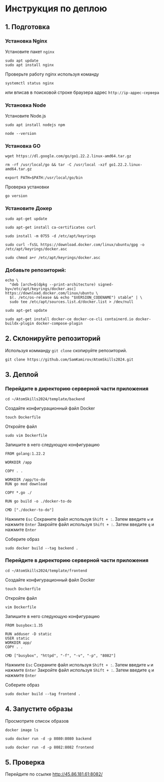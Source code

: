 # Инструкция по деплою

## 1. Подготовка

### Установка Nginx
Установите пакет `nginx`

```
sudo apt update
sudo apt install nginx
```

Проверьте работу nginx используя команду

```
systemctl status nginx
```

или вписав в поисковой строке браузера адрес `http://ip-адрес-сервера`

### Установка Node

Установите Node.js

```
sudo apt install nodejs npm

node --version
```

### Установка GO

```
wget https://dl.google.com/go/go1.22.2.linux-amd64.tar.gz
```

```
rm -rf /usr/local/go && tar -C /usr/local -xzf go1.22.2.linux-amd64.tar.gz
```

```
export PATH=$PATH:/usr/local/go/bin
```

Проверка установки

```
go version
```


### Установите Докер

```
sudo apt-get update
```

```
sudo apt-get install ca-certificates curl
```

```
sudo install -m 0755 -d /etc/apt/keyrings
```

```
sudo curl -fsSL https://download.docker.com/linux/ubuntu/gpg -o /etc/apt/keyrings/docker.asc
```

```
sudo chmod a+r /etc/apt/keyrings/docker.asc
```

### Добавьте репозиторий:
```
echo \
  "deb [arch=$(dpkg --print-architecture) signed-by=/etc/apt/keyrings/docker.asc] https://download.docker.com/linux/ubuntu \
  $(. /etc/os-release && echo "$VERSION_CODENAME") stable" | \
  sudo tee /etc/apt/sources.list.d/docker.list > /dev/null
```

```
sudo apt-get update
```

```
sudo apt-get install docker-ce docker-ce-cli containerd.io docker-buildx-plugin docker-compose-plugin
```


## 2. Склонируйте репозиторий

Используя комманду `git clone` скопируйте репозиторий.

```
git clone https://github.com/SamKamirov/AtomSkills2024.git
```

## 3. Деплой

### Перейдите в директорию серверной части приложения

```
cd ~/AtomSkills2024/template/backend
```

Создайте конфигурационный файл Docker

```
touch Dockerfile
```

Откройте файл

```
sudo vim Dockerfile
```

Запишите в него следующую конфигурацию

```
FROM golang:1.22.2

WORKDIR /app

COPY . .
 
WORKDIR /app/to-do
RUN go mod download

COPY *.go ./

RUN go build -o ./docker-to-do

CMD ["./docker-to-do"]
```

Нажмите `Esc`
Сохраните файл используя `Shift + :`. Затем введите `w` и нажмите `Enter`
Закройте файл используя `Shift + :`. Затем введите `q` и нажмите `Enter`

Соберите образ

```
sudo docker build --tag backend .
```

### Перейдите в директорию серверной части приложения

```
cd ~/AtomSkills2024/template/frontend
```

Создайте конфигурационный файл Docker

```
touch Dockerfile
```

Откройте файл

```
vim Dockerfile
```

Запишите в него следующую конфигурацию

```
FROM busybox:1.35

RUN adduser -D static
USER static
WORKDIR app/
COPY . .

CMD ["busybox", "httpd", "-f", "-v", "-p", "8082"]
```

Нажмите `Esc`
Сохраните файл используя `Shift + :`. Затем введите `w` и нажмите `Enter`
Закройте файл используя `Shift + :`. Затем введите `q` и нажмите `Enter`

Соберите образ

```
sudo docker build --tag frontend .
```

## 4. Запустите образы

Просмотрите список образов

```
docker image ls
```

```
sudo docker run -d -p 8080:8080 backend
```

```
sudo docker run -d -p 8082:8082 frontend
```

## 5. Проверка

Перейдите по ссылке http://45.86.181.61:8082/





